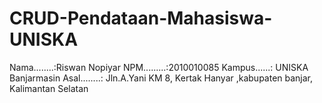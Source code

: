 # CRUD-Pendataan-Mahasiswa-UNISKA
Nama........:Riswan Nopiyar
NPM.........:2010010085
Kampus......: UNISKA Banjarmasin
Asal........: Jln.A.Yani KM 8, Kertak Hanyar ,kabupaten banjar, Kalimantan Selatan
